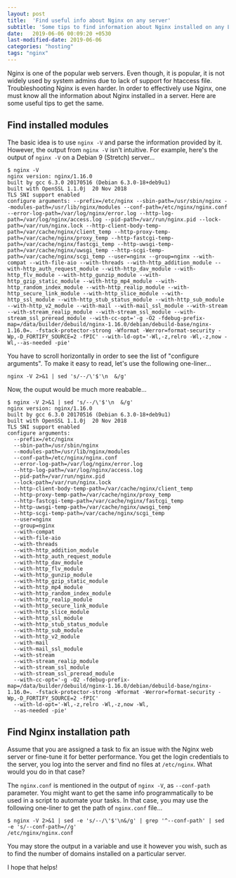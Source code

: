 ```yaml
---
layout: post
title:  'Find useful info about Nginx on any server'
subtitle: 'Some tips to find information about Nginx installed on any Linux or BSD server'
date:   2019-06-06 00:09:20 +0530
last-modified-date: 2019-06-06
categories: "hosting"
tags: "nginx"
---
```


Nginx is one of the popular web servers. Even though, it is popular, it is not widely used by system admins due to lack of support for htaccess file. Troubleshooting Nginx is even harder. In order to effectively use Nginx, one must know all the information about Nginx installed in a server. Here are some useful tips to get the same.

## Find installed modules

The basic idea is to use `nginx -V` and parse the information provided by it. However, the output from `nginx -V` isn't intuitive. For example, here's the output of `nginx -V` on a Debian 9 (Stretch) server...

```
$ nginx -V
nginx version: nginx/1.16.0
built by gcc 6.3.0 20170516 (Debian 6.3.0-18+deb9u1)
built with OpenSSL 1.1.0j  20 Nov 2018
TLS SNI support enabled
configure arguments: --prefix=/etc/nginx --sbin-path=/usr/sbin/nginx --modules-path=/usr/lib/nginx/modules --conf-path=/etc/nginx/nginx.conf --error-log-path=/var/log/nginx/error.log --http-log-path=/var/log/nginx/access.log --pid-path=/var/run/nginx.pid --lock-path=/var/run/nginx.lock --http-client-body-temp-path=/var/cache/nginx/client_temp --http-proxy-temp-path=/var/cache/nginx/proxy_temp --http-fastcgi-temp-path=/var/cache/nginx/fastcgi_temp --http-uwsgi-temp-path=/var/cache/nginx/uwsgi_temp --http-scgi-temp-path=/var/cache/nginx/scgi_temp --user=nginx --group=nginx --with-compat --with-file-aio --with-threads --with-http_addition_module --with-http_auth_request_module --with-http_dav_module --with-http_flv_module --with-http_gunzip_module --with-http_gzip_static_module --with-http_mp4_module --with-http_random_index_module --with-http_realip_module --with-http_secure_link_module --with-http_slice_module --with-http_ssl_module --with-http_stub_status_module --with-http_sub_module --with-http_v2_module --with-mail --with-mail_ssl_module --with-stream --with-stream_realip_module --with-stream_ssl_module --with-stream_ssl_preread_module --with-cc-opt='-g -O2 -fdebug-prefix-map=/data/builder/debuild/nginx-1.16.0/debian/debuild-base/nginx-1.16.0=. -fstack-protector-strong -Wformat -Werror=format-security -Wp,-D_FORTIFY_SOURCE=2 -fPIC' --with-ld-opt='-Wl,-z,relro -Wl,-z,now -Wl,--as-needed -pie'
```

You have to scroll horizontally in order to see the list of "configure arguments". To make it easy to read, let's use the following one-liner...

`nginx -V 2>&1 | sed 's/--/\'$'\n  &/g'`

Now, the ouput would be much more reabable...

```
$ nginx -V 2>&1 | sed 's/--/\'$'\n  &/g'
nginx version: nginx/1.16.0
built by gcc 6.3.0 20170516 (Debian 6.3.0-18+deb9u1)
built with OpenSSL 1.1.0j  20 Nov 2018
TLS SNI support enabled
configure arguments:
  --prefix=/etc/nginx
  --sbin-path=/usr/sbin/nginx
  --modules-path=/usr/lib/nginx/modules
  --conf-path=/etc/nginx/nginx.conf
  --error-log-path=/var/log/nginx/error.log
  --http-log-path=/var/log/nginx/access.log
  --pid-path=/var/run/nginx.pid
  --lock-path=/var/run/nginx.lock
  --http-client-body-temp-path=/var/cache/nginx/client_temp
  --http-proxy-temp-path=/var/cache/nginx/proxy_temp
  --http-fastcgi-temp-path=/var/cache/nginx/fastcgi_temp
  --http-uwsgi-temp-path=/var/cache/nginx/uwsgi_temp
  --http-scgi-temp-path=/var/cache/nginx/scgi_temp
  --user=nginx
  --group=nginx
  --with-compat
  --with-file-aio
  --with-threads
  --with-http_addition_module
  --with-http_auth_request_module
  --with-http_dav_module
  --with-http_flv_module
  --with-http_gunzip_module
  --with-http_gzip_static_module
  --with-http_mp4_module
  --with-http_random_index_module
  --with-http_realip_module
  --with-http_secure_link_module
  --with-http_slice_module
  --with-http_ssl_module
  --with-http_stub_status_module
  --with-http_sub_module
  --with-http_v2_module
  --with-mail
  --with-mail_ssl_module
  --with-stream
  --with-stream_realip_module
  --with-stream_ssl_module
  --with-stream_ssl_preread_module
  --with-cc-opt='-g -O2 -fdebug-prefix-map=/data/builder/debuild/nginx-1.16.0/debian/debuild-base/nginx-1.16.0=. -fstack-protector-strong -Wformat -Werror=format-security -Wp,-D_FORTIFY_SOURCE=2 -fPIC'
  --with-ld-opt='-Wl,-z,relro -Wl,-z,now -Wl,
  --as-needed -pie'
```

## Find Nginx installation path

Assume that you are assigned a task to fix an issue with the Nginx web server or fine-tune it for better performance. You get the login credentials to the server, you log into the server and find no files at `/etc/nginx`. What would you do in that case?

The `nginx.conf` is mentioned in the output of `nginx -V`, as `--conf-path` parameter. You might want to get the same info programmatically to be used in a script to automate your tasks. In that case, you may use the following one-liner to get the path of `nginx.conf` file...

```
$ nginx -V 2>&1 | sed -e 's/--/\'$'\n&/g' | grep '^--conf-path' | sed -e 's/--conf-path=//g'
/etc/nginx/nginx.conf
```

You may store the output in a variable and use it however you wish, such as to find the number of domains installed on a particular server.

I hope that helps!
